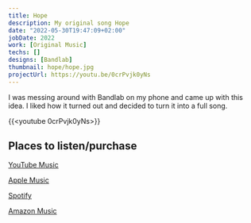 ```yaml
---
title: Hope
description: My original song Hope
date: "2022-05-30T19:47:09+02:00"
jobDate: 2022
work: [Original Music]
techs: []
designs: [Bandlab]
thumbnail: hope/hope.jpg
projectUrl: https://youtu.be/0crPvjk0yNs
---
```


I was messing around with Bandlab on my phone and came up with this idea. I liked how it turned out and decided to turn it into a full song.

{{<youtube 0crPvjk0yNs>}}

## **Places to listen/purchase**

[YouTube Music](https://youtu.be/0crPvjk0yNs)

[Apple Music](https://music.apple.com/us/album/hope/1626891543?i=1626891544)

[Spotify](https://open.spotify.com/artist/3CRJJnYhQXumwKvbQLl215)

[Amazon Music](https://music.amazon.com/albums/B0B2QB5MWJ?marketplaceId=ATVPDKIKX0DER&musicTerritory=US&ref=dm_sh_xdBR1q0joOY6RlUoPU9xTl1xp&trackAsin=B0B2QBF6X4)

